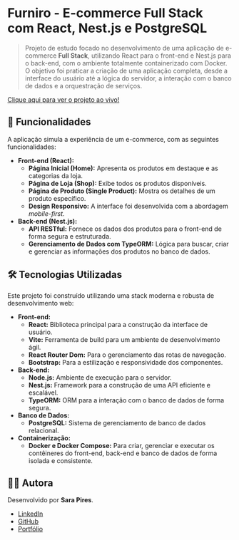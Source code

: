 # Furniro - E-commerce Full Stack com React, Nest.js e PostgreSQL

> Projeto de estudo focado no desenvolvimento de uma aplicação de e-commerce **Full Stack**, utilizando React para o front-end e Nest.js para o back-end, com o ambiente totalmente containerizado com Docker. O objetivo foi praticar a criação de uma aplicação completa, desde a interface do usuário até a lógica do servidor, a interação com o banco de dados e a orquestração de serviços.

[Clique aqui para ver o projeto ao vivo!](https://desafio-3-ecommerce-sable.vercel.app/)

## 🚀 Funcionalidades

A aplicação simula a experiência de um e-commerce, com as seguintes funcionalidades:

* **Front-end (React):**
    * **Página Inicial (Home):** Apresenta os produtos em destaque e as categorias da loja.
    * **Página de Loja (Shop):** Exibe todos os produtos disponíveis.
    * **Página de Produto (Single Product):** Mostra os detalhes de um produto específico.
    * **Design Responsivo:** A interface foi desenvolvida com a abordagem *mobile-first*.
* **Back-end (Nest.js):**
    * **API RESTful:** Fornece os dados dos produtos para o front-end de forma segura e estruturada.
    * **Gerenciamento de Dados com TypeORM:** Lógica para buscar, criar e gerenciar as informações dos produtos no banco de dados.

## 🛠️ Tecnologias Utilizadas

Este projeto foi construído utilizando uma stack moderna e robusta de desenvolvimento web:

* **Front-end:**
    * **React:** Biblioteca principal para a construção da interface de usuário.
    * **Vite:** Ferramenta de build para um ambiente de desenvolvimento ágil.
    * **React Router Dom:** Para o gerenciamento das rotas de navegação.
    * **Bootstrap:** Para a estilização e responsividade dos componentes.
* **Back-end:**
    * **Node.js:** Ambiente de execução para o servidor.
    * **Nest.js:** Framework para a construção de uma API eficiente e escalável.
    * **TypeORM:** ORM para a interação com o banco de dados de forma segura.
* **Banco de Dados:**
    * **PostgreSQL:** Sistema de gerenciamento de banco de dados relacional.
* **Containerização:**
    * **Docker e Docker Compose:** Para criar, gerenciar e executar os contêineres do front-end, back-end e banco de dados de forma isolada e consistente.

## 👩‍💻 Autora

Desenvolvido por **Sara Pires**.

* [LinkedIn](https://www.linkedin.com/in/sara-pires-dev)
* [GitHub](https://github.com/SarahLuthien)
* [Portfólio](https://portfolio-profissional-sarapires.vercel.app)
